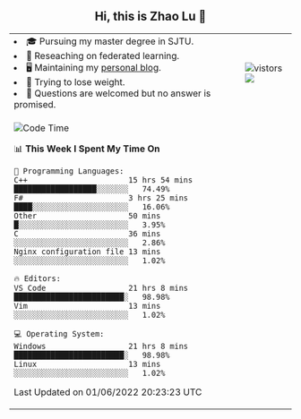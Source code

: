 <h2 align="center"> Hi, this is Zhao Lu 👋</h2>

<table style="overflow:hidden;">
    <tr> 
        <td>
            <li>🎓 Pursuing my master degree in SJTU.</li>
            <li>🌱 Reseaching on federated learning.</li>
            <li>🖥️ Maintaining my <a href="https://ifarewell.xyz">personal blog</a>.</li>
            <li>💪 Trying to lose weight.</li>
            <li>💬 Questions are welcomed but no answer is promised.</li> 
        </td>
        <td>
            <img src="https://visitor-badge.glitch.me/badge?page_id=ifarewell" alt="vistors" />
        <br>
          <img src="https://github-readme-stats.vercel.app/api?username=ifarewell&theme=graywhite&hide=prs,contribs&show_icons=true&hide_border=true&icon_color=CE1D2D&text_color=718096&bg_color=ffffff&hide_title=true" />
        </td>
    </tr>
    <tr>
        <td colspan="2">
            
<!--START_SECTION:waka-->
![Code Time](http://img.shields.io/badge/Code%20Time-180%20hrs%2032%20mins-blue)

📊 **This Week I Spent My Time On** 

```text
💬 Programming Languages: 
C++                      15 hrs 54 mins      ██████████████████░░░░░░░   74.49% 
F#                       3 hrs 25 mins       ████░░░░░░░░░░░░░░░░░░░░░   16.06% 
Other                    50 mins             █░░░░░░░░░░░░░░░░░░░░░░░░   3.95% 
C                        36 mins             ░░░░░░░░░░░░░░░░░░░░░░░░░   2.86% 
Nginx configuration file 13 mins             ░░░░░░░░░░░░░░░░░░░░░░░░░   1.02%

🔥 Editors: 
VS Code                  21 hrs 8 mins       ████████████████████████░   98.98% 
Vim                      13 mins             ░░░░░░░░░░░░░░░░░░░░░░░░░   1.02%

💻 Operating System: 
Windows                  21 hrs 8 mins       ████████████████████████░   98.98% 
Linux                    13 mins             ░░░░░░░░░░░░░░░░░░░░░░░░░   1.02%

```


 Last Updated on 01/06/2022 20:23:23 UTC
<!--END_SECTION:waka-->
            
</td></tr>
</table>

